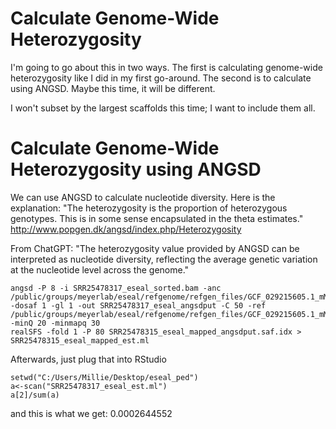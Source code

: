 # Calculate Genome-Wide Heterozygosity

I'm going to go about this in two ways. The first is calculating genome-wide heterozygosity like I did in my first go-around. The second is to calculate using ANGSD. Maybe this time, it will be different. 

I won't subset by the largest scaffolds this time; I want to include them all.

# Calculate Genome-Wide Heterozygosity using ANGSD

We can use ANGSD to calculate nucleotide diversity. Here is the explanation: "The heterozygosity is the proportion of heterozygous genotypes. This is in some sense encapsulated in the theta estimates." http://www.popgen.dk/angsd/index.php/Heterozygosity

From ChatGPT: "The heterozygosity value provided by ANGSD can be interpreted as nucleotide diversity, reflecting the average genetic variation at the nucleotide level across the genome."

    angsd -P 8 -i SRR25478317_eseal_sorted.bam -anc /public/groups/meyerlab/eseal/refgenome/refgen_files/GCF_029215605.1_mMirAng1.0.hap1_genomic.fna -dosaf 1 -gl 1 -out SRR25478317_eseal_angsdput -C 50 -ref /public/groups/meyerlab/eseal/refgenome/refgen_files/GCF_029215605.1_mMirAng1.0.hap1_genomic.fna -minQ 20 -minmapq 30
    realSFS -fold 1 -P 80 SRR25478315_eseal_mapped_angsdput.saf.idx > SRR25478315_eseal_mapped_est.ml
Afterwards, just plug that into RStudio

    setwd("C:/Users/Millie/Desktop/eseal_ped")
    a<-scan("SRR25478317_eseal_est.ml")
    a[2]/sum(a)
and this is what we get: 0.0002644552




